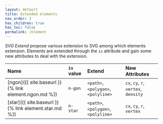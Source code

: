 ```yaml
---
layout: default
title: Extended elements
nav_order: 3
has_children: true
has_toc: false
permalink: /element
---
```


*SVG Extend* propose various extension to SVG among which elements extension.
Elements are extended through the `is` attribute and gain some new attributes
to deal with the extension.

| Name                                                 | `is` value | Extend                              | New Attributes                       |
|:-----------------------------------------------------|:-----------|:------------------------------------|:-------------------------------------|
| [ngon]({{ site.baseurl }}{% link element.ngon.md %}) | `n-gon`    | `<path>`, `<polygon>`, `<polyline>` | `cx`, `cy`, `r`, `vertex`, `density` |
| [star]({{ site.baseurl }}{% link element.star.md %}) | `n-star`   | `<path>`, `<polygon>`, `<polyline>` | `cx`, `cy`, `r`, `vertex`            |
